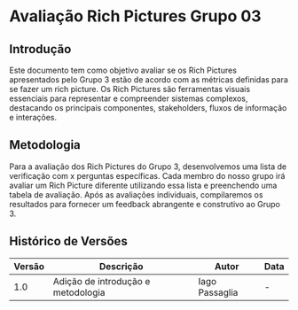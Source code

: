 # Avaliação Rich Pictures Grupo 03

## Introdução

Este documento tem como objetivo avaliar se os Rich Pictures apresentados pelo Grupo 3 estão de acordo com as métricas definidas para se fazer um rich picture. Os Rich Pictures são ferramentas visuais essenciais para representar e compreender sistemas complexos, destacando os principais componentes, stakeholders, fluxos de informação e interações.
## Metodologia

Para a avaliação dos Rich Pictures do Grupo 3, desenvolvemos uma lista de verificação com x perguntas específicas. Cada membro do nosso grupo irá avaliar um Rich Picture diferente utilizando essa lista e preenchendo uma tabela de avaliação. Após as avaliações individuais, compilaremos os resultados para fornecer um feedback abrangente e construtivo ao Grupo 3.

## Histórico de Versões

| Versão | Descrição                     | Autor           | Data       |
|--------|-------------------------------|-----------------|------------|
| 1.0    | Adição de introdução e metodologia | Iago Passaglia  | - | 09/06/2024 |
